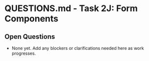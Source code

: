 # QUESTIONS.md - Task 2J: Form Components

## Open Questions
- None yet. Add any blockers or clarifications needed here as work progresses. 